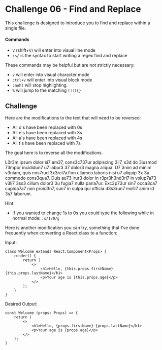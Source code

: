 # Challenge 06 - Find and Replace

This challenge is designed to introduce you to find and replace within a single file.

#### Commands

* `V` (shift+v) will enter into visual line mode
* `:s/` is the syntax to start writing a regex find and replace

These commands may be helpful but are not strictly necessary:

* `v` will enter into visual character mode
* `ctrl+v` will enter into visual block mode
* `:nohl` will stop highlighting.
* `%` will jump to the matching `[](){}`

## Challenge

Here are the modifications to the text that will need to be reversed:
* All o's have been replaced with 0s
* All e's have been replaced with 3s
* All a's have been replaced with 4s
* All t's have been replaced with 7s

The goal here is to reverse all the modifications.

L0r3m ipsum dolor si7 am37, cons3c737ur adipiscing 3li7, s3d do 3iusmod 73mpor incididun7 u7 labor3 37 dolor3 magna aliqua. U7 3nim ad minim v3niam, quis nos7rud 3x3rci7a7ion ullamco laboris nisi u7 aliquip 3x 3a commodo cons3qua7. Duis au73 irur3 dolor in r3pr3h3nd3ri7 in volup7a73 v3li7 3ss3 cillum dolor3 3u fugia7 nulla paria7ur. Exc3p73ur sin7 occa3ca7 cupida7a7 non proid3n7, sun7 in culpa qui officia d3s3run7 molli7 anim id 3s7 laborum.

Hint:

* If you wanted to change 1s to 0s you could type the following while in normal mode: `:s/1/0/g`


Here is another modification you can try, something that I've done frequently when converting a React class to a function:

Input:

```
class Welcome extends React.Component<Props> {
    render() {
        return (
            <>
                <h1>Hello, {this.props.firstName} {this.props.lastName}</h1>
                <p>Your age is {this.props.age}</p>
            </>
        );
    }
}
```

Desired Output:

```
const Welcome (props: Props) => {
    return (
        <>
            <h1>Hello, {props.firstName} {props.lastName}</h1>
            <p>Your age is {props.age}</p>
        </>
    );
}
```